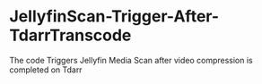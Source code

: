 # JellyfinScan-Trigger-After-TdarrTranscode
The code Triggers Jellyfin Media Scan after video compression is completed on Tdarr
